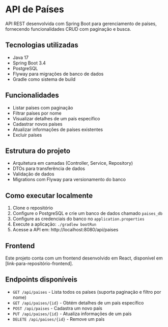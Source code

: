 # API de Países

API REST desenvolvida com Spring Boot para gerenciamento de países, fornecendo funcionalidades CRUD com paginação e busca.

## Tecnologias utilizadas

- Java 17
- Spring Boot 3.4
- PostgreSQL
- Flyway para migrações de banco de dados
- Gradle como sistema de build

## Funcionalidades

- Listar países com paginação
- Filtrar países por nome
- Visualizar detalhes de um país específico
- Cadastrar novos países
- Atualizar informações de países existentes
- Excluir países

## Estrutura do projeto

- Arquitetura em camadas (Controller, Service, Repository)
- DTOs para transferência de dados
- Validação de dados
- Migrations com Flyway para versionamento do banco

## Como executar localmente

1. Clone o repositório
2. Configure o PostgreSQL e crie um banco de dados chamado `paises_db`
3. Configure as credenciais do banco no `application.properties`
4. Execute a aplicação: `./gradlew bootRun`
5. Acesse a API em: http://localhost:8080/api/paises

## Frontend

Este projeto conta com um frontend desenvolvido em React, disponível em [link-para-repositório-frontend].


## Endpoints disponíveis

- `GET /api/paises` - Lista todos os países (suporta paginação e filtro por nome)
- `GET /api/paises/{id}` - Obtém detalhes de um país específico
- `POST /api/paises` - Cadastra um novo país
- `PUT /api/paises/{id}` - Atualiza informações de um país
- `DELETE /api/paises/{id}` - Remove um país